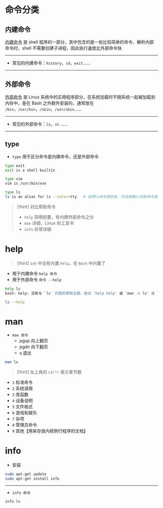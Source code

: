 # 命令分类
## 内建命令
<u>内建命令</u> 是 shell 程序的一部分，其中包含的是一些比较简单的命令，解析内部命令时，shell 不需要创建子进程，因此执行速度比外部命令快

---

- 常见的内建命令：`history`，`cd`，`exit`……

---

## 外部命令
<u>外部命令</u> 是 Linux 系统中的实用程序部分，在系统加载时不随系统一起被加载到内存中，是在 Bash 之外额外安装的，通常放在 `/bin`，`/usr/bin`，`/sbin`，`/usr/sbin`……

---

- 常见的外部命令：`ls`，`vi` ……

---

## type
- `type` 用于区分命令是内建命令，还是外部命令

```bash
type exit
exit is a shell builtin

type vim
vim is /usr/bin/xxx

type ls
ls is an alias for ls --color=tty   # 说明ls命令是别名，无法根据ls判断命令类型
```

> [!hint] 对比帮助命令
> - `help` 简明扼要，有内建外部命令之分
> - `man` 详细，Linux 的工具书
> - `info` 非常详细

# help

> [!hint] `zsh` 中没有内置 `help`，在 `Bash` 中内置了

- 用于内建命令 `help 命令`
- 用于外部命令 `命令 --help`

```bash
help ls
bash: help: 没有与 `ls' 匹配的帮助主题。尝试 `help help' 或 `man -k ls' 或 `info ls'

ls --help
```

# man
- `man 命令`
	- pgup 向上翻页
	- pgdn 向下翻页
	- `q` 退出

```bash
man ls
```

> [!hint] 左上角的 `LS(*)` 表示章节数

- `1` 标准命令
- `2` 系统调用
- `3` 库函数
- `4` 设备说明
- `5` 文件格式
- `6` 游戏和娱乐
- `7` 杂项
- `8` 管理员命令
- `9` 其他【用来存放内核例行程序的文档】

# info
- 安装
```bash
sudo apt-get update
sudo apt-get install info
```

---

- `info 命令`

```bash
info ls
```









